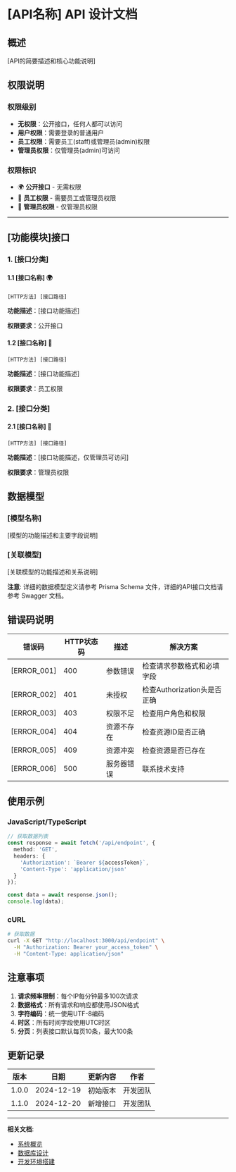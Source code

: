 # [API名称] API 设计文档

## 概述

[API的简要描述和核心功能说明]

## 权限说明

### 权限级别
- **无权限**：公开接口，任何人都可以访问
- **用户权限**：需要登录的普通用户
- **员工权限**：需要员工(staff)或管理员(admin)权限
- **管理员权限**：仅管理员(admin)可访问

### 权限标识
- 🌍 **公开接口** - 无需权限
- 🔐 **员工权限** - 需要员工或管理员权限
- 👑 **管理员权限** - 仅管理员权限

---

## [功能模块]接口

### 1. [接口分类]

#### 1.1 [接口名称] 🌍
```http
[HTTP方法] [接口路径]
```

**功能描述**：[接口功能描述]

**权限要求**：公开接口

#### 1.2 [接口名称] 🔐
```http
[HTTP方法] [接口路径]
```

**功能描述**：[接口功能描述]

**权限要求**：员工权限

### 2. [接口分类]

#### 2.1 [接口名称] 👑
```http
[HTTP方法] [接口路径]
```

**功能描述**：[接口功能描述，仅管理员可访问]

**权限要求**：管理员权限

## 数据模型

### [模型名称]
[模型的功能描述和主要字段说明]

### [关联模型]
[关联模型的功能描述和关系说明]

**注意**: 详细的数据模型定义请参考 Prisma Schema 文件，详细的API接口文档请参考 Swagger 文档。

## 错误码说明

| 错误码 | HTTP状态码 | 描述 | 解决方案 |
|--------|------------|------|----------|
| [ERROR_001] | 400 | 参数错误 | 检查请求参数格式和必填字段 |
| [ERROR_002] | 401 | 未授权 | 检查Authorization头是否正确 |
| [ERROR_003] | 403 | 权限不足 | 检查用户角色和权限 |
| [ERROR_004] | 404 | 资源不存在 | 检查资源ID是否正确 |
| [ERROR_005] | 409 | 资源冲突 | 检查资源是否已存在 |
| [ERROR_006] | 500 | 服务器错误 | 联系技术支持 |

## 使用示例

### JavaScript/TypeScript
```typescript
// 获取数据列表
const response = await fetch('/api/endpoint', {
  method: 'GET',
  headers: {
    'Authorization': `Bearer ${accessToken}`,
    'Content-Type': 'application/json'
  }
});

const data = await response.json();
console.log(data);
```

### cURL
```bash
# 获取数据
curl -X GET "http://localhost:3000/api/endpoint" \
  -H "Authorization: Bearer your_access_token" \
  -H "Content-Type: application/json"
```

## 注意事项

1. **请求频率限制**：每个IP每分钟最多100次请求
2. **数据格式**：所有请求和响应都使用JSON格式
3. **字符编码**：统一使用UTF-8编码
4. **时区**：所有时间字段使用UTC时区
5. **分页**：列表接口默认每页10条，最大100条

## 更新记录

| 版本 | 日期 | 更新内容 | 作者 |
|------|------|----------|------|
| 1.0.0 | 2024-12-19 | 初始版本 | 开发团队 |
| 1.1.0 | 2024-12-20 | 新增接口 | 开发团队 |

---

**相关文档**:
- [系统概览](../architecture/overview.md)
- [数据库设计](../architecture/database.md)
- [开发环境搭建](../development/setup.md)

